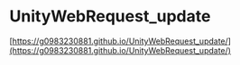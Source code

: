 # UnityWebRequest_update
[https://g0983230881.github.io/UnityWebRequest_update/](https://g0983230881.github.io/UnityWebRequest_update/)
